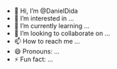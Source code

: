 - 👋 Hi, I’m @DanielDida
- 👀 I’m interested in ...
- 🌱 I’m currently learning ...
- 💞️ I’m looking to collaborate on ...
- 📫 How to reach me ...
- 😄 Pronouns: ...
- ⚡ Fun fact: ...

<!---
DanielDida/DanielDida is a ✨ special ✨ repository because its `README.md` (this file) appears on your GitHub profile.
You can click the Preview link to take a look at your changes.
--->
